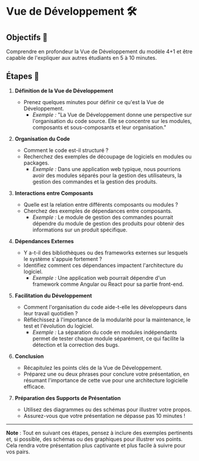 # Vue de Développement 🛠️

## Objectifs 🎯

Comprendre en profondeur la Vue de Développement du modèle 4+1 et être capable de l'expliquer aux autres étudiants en 5 à 10 minutes.
 
## Étapes 📝

1. **Définition de la Vue de Développement**
   - Prenez quelques minutes pour définir ce qu'est la Vue de Développement. 
     - *Exemple :* "La Vue de Développement donne une perspective sur l'organisation du code source. Elle se concentre sur les modules, composants et sous-composants et leur organisation."
  
2. **Organisation du Code**
   - Comment le code est-il structuré ? 
   - Recherchez des exemples de découpage de logiciels en modules ou packages.
     - *Exemple :* Dans une application web typique, nous pourrions avoir des modules séparés pour la gestion des utilisateurs, la gestion des commandes et la gestion des produits.

3. **Interactions entre Composants**
   - Quelle est la relation entre différents composants ou modules ?
   - Cherchez des exemples de dépendances entre composants.
     - *Exemple :* Le module de gestion des commandes pourrait dépendre du module de gestion des produits pour obtenir des informations sur un produit spécifique.

4. **Dépendances Externes**
   - Y a-t-il des bibliothèques ou des frameworks externes sur lesquels le système s'appuie fortement ?
   - Identifiez comment ces dépendances impactent l'architecture du logiciel.
     - *Exemple :* Une application web pourrait dépendre d'un framework comme Angular ou React pour sa partie front-end.

5. **Facilitation du Développement**
   - Comment l'organisation du code aide-t-elle les développeurs dans leur travail quotidien ?
   - Réfléchissez à l'importance de la modularité pour la maintenance, le test et l'évolution du logiciel.
     - *Exemple :* La séparation du code en modules indépendants permet de tester chaque module séparément, ce qui facilite la détection et la correction des bugs.

6. **Conclusion**
   - Récapitulez les points clés de la Vue de Développement.
   - Préparez une ou deux phrases pour conclure votre présentation, en résumant l'importance de cette vue pour une architecture logicielle efficace.

7. **Préparation des Supports de Présentation**
   - Utilisez des diagrammes ou des schémas pour illustrer votre propos.
   - Assurez-vous que votre présentation ne dépasse pas 10 minutes !

---

**Note** : Tout en suivant ces étapes, pensez à inclure des exemples pertinents et, si possible, des schémas ou des graphiques pour illustrer vos points. Cela rendra votre présentation plus captivante et plus facile à suivre pour vos pairs.